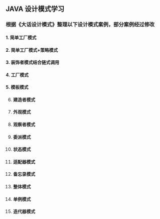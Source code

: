 ## JAVA 设计模式学习

### 根据《大话设计模式》整理以下设计模式案例，部分案例经过修改

#### 1. 简单工厂模式

#### 2. 简单工厂模式+策略模式

#### 3. 装饰者模式结合链式调用

#### 4. 工厂模式

#### 5. 模板模式

6. #### 建造者模式

7. #### 外观模式

8. #### 观察者模式

9. #### 委派模式

10. #### 状态模式

11. #### 适配器模式

12. #### 备忘录模式

13. #### 整体模式

14. #### 单例模式

15. #### 迭代器模式

    ​

